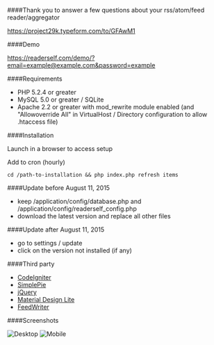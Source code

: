 ####Thank you to answer a few questions about your rss/atom/feed reader/aggregator

https://project29k.typeform.com/to/GFAwM1

####Demo

https://readerself.com/demo/?email=example@example.com&password=example

####Requirements
* PHP 5.2.4 or greater
* MySQL 5.0 or greater / SQLite
* Apache 2.2 or greater with mod_rewrite module enabled (and "Allowoverride All" in VirtualHost / Directory configuration to allow .htaccess file)

####Installation

Launch in a browser to access setup

Add to cron (hourly)
```text
cd /path-to-installation && php index.php refresh items
```

####Update before August 11, 2015
* keep /application/config/database.php and /application/config/readerself_config.php
* download the latest version and replace all other files

####Update after August 11, 2015
* go to settings / update
* click on the version not installed (if any)

####Third party

* [CodeIgniter](http://ellislab.com/codeigniter/)
* [SimplePie](http://simplepie.org)
* [jQuery](http://jquery.com/)
* [Material Design Lite](http://www.getmdl.io/)
* [FeedWriter](https://github.com/ajaxray/FeedWriter)

####Screenshots

![Desktop](https://readerself.com/medias/home.png)
![Mobile](https://readerself.com/medias/htc-one-mini-2.png)
